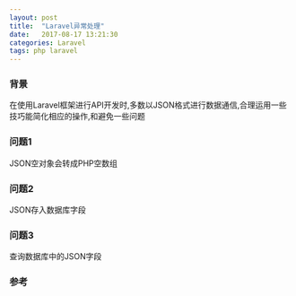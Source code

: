 ```yaml
---
layout: post
title:  "Laravel异常处理"
date:   2017-08-17 13:21:30
categories: Laravel
tags: php laravel
---
```


### 背景
在使用Laravel框架进行API开发时,多数以JSON格式进行数据通信,合理运用一些技巧能简化相应的操作,和避免一些问题

### 问题1
JSON空对象会转成PHP空数组

### 问题2
JSON存入数据库字段

### 问题3
查询数据库中的JSON字段

### 参考
